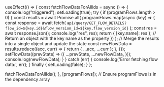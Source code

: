 useEffect(() => {
  const fetchFlowDataForAllIds = async () => {
    console.log("triggered");
    setLoading(true);
    try {
      if (programFlows.length > 0) {
        const results = await Promise.all(
          programFlows.map(async (key) => {
            const response = await fetch(
              `api/query/GET_FLOW_DETAILS?flow_id=${key.id}&flow_version_id=${key.flow_version_id}`
            );
            const res = await response.json();
            console.log("res", res);
            return { [key.name]: res }; // Return an object with the key name as the property
          })
        );
        // Merge the results into a single object and update the state
        const newFlowData = results.reduce((acc, curr) => {
          return { ...acc, ...curr };
        }, {});
        setFlowData((prevState) => ({
          ...prevState,
          ...newFlowData,
        }));
        console.log(newFlowData);
      }
    } catch (err) {
      console.log('Error fetching flow data:', err);
    } finally {
      setLoading(false);
    }
  };

  fetchFlowDataForAllIds();
}, [programFlows]); // Ensure programFlows is in the dependency array
